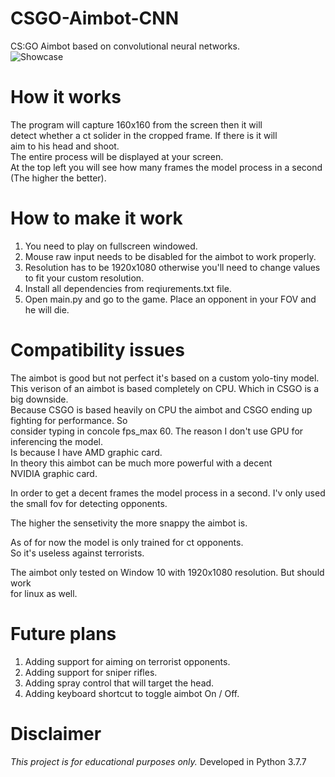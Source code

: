 # CSGO-Aimbot-CNN
CS:GO Aimbot based on convolutional neural networks.</br>
![Showcase](https://github.com/ofeksadlo/CSGO-Aimbot-CNN/blob/main/ezgif-5-06587c2150ec.gif)</br>
# How it works
The program will capture 160x160 from the screen then it will</br>
detect whether a ct solider in the cropped frame. If there is it will</br>
aim to his head and shoot.</br>
The entire process will be displayed at your screen.</br>
At the top left you will see how many frames the model process in a second (The higher the better).
# How to make it work
1) You need to play on fullscreen windowed.
2) Mouse raw input needs to be disabled for the aimbot to work properly.
3) Resolution has to be 1920x1080 otherwise you'll need to change values to fit your custom resolution.
4) Install all dependencies from reqiurements.txt file.
5) Open main.py and go to the game. Place an opponent in your FOV and he will die.

# Compatibility issues
The aimbot is good but not perfect it's based on a custom yolo-tiny model.</br>
This verison of an aimbot is based completely on CPU. Which in CSGO is a big downside.</br>
Because CSGO is based heavily on CPU the aimbot and CSGO ending up fighting for performance. So</br>
consider typing in concole fps_max 60. The reason I don't use GPU for inferencing the model.</br>
Is because I have AMD graphic card. </br>
In theory this aimbot can be much more powerful with a decent</br>
NVIDIA graphic card.</br>

In order to get a decent frames the model process in a second. I'v only used</br>
the small fov for detecting opponents.</br>

The higher the sensetivity the more snappy the aimbot is.</br>

As of for now the model is only trained for ct opponents.</br> 
So it's useless against terrorists.

The aimbot only tested on Window 10 with 1920x1080 resolution. But should work</br>
for linux as well.

# Future plans
1) Adding support for aiming on terrorist opponents.
2) Adding support for sniper rifles.
3) Adding spray control that will target the head.
4) Adding keyboard shortcut to toggle aimbot On / Off.

# Disclaimer
*This project is for educational purposes only.*
Developed in Python 3.7.7
